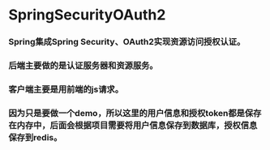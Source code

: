 # SpringSecurityOAuth2
### Spring集成Spring Security、OAuth2实现资源访问授权认证。
### 后端主要做的是认证服务器和资源服务。
### 客户端主要是用前端的js请求。
### 因为只是要做一个demo，所以这里的用户信息和授权token都是保存在内存中，后面会根据项目需要将用户信息保存到数据库，授权信息保存到redis。
